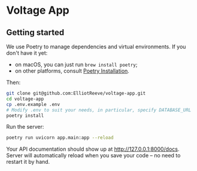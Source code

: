 # Voltage App


## Getting started

We use Poetry to manage dependencies and virtual environments. If you don't have it yet:

- on macOS, you can just run `brew install poetry`;
- on other platforms, consult [Poetry Installation](https://python-poetry.org/docs/#installation).

Then:

```sh
git clone git@github.com:ElliotReeve/voltage-app.git
cd voltage-app
cp .env.example .env
# Modify .env to suit your needs, in particular, specify DATABASE_URL
poetry install
```

Run the server:

```sh
poetry run uvicorn app.main:app --reload
```

Your API documentation should show up at <http://127.0.0.1:8000/docs>. Server will automatically reload when you save your code – no need to restart it by hand.
